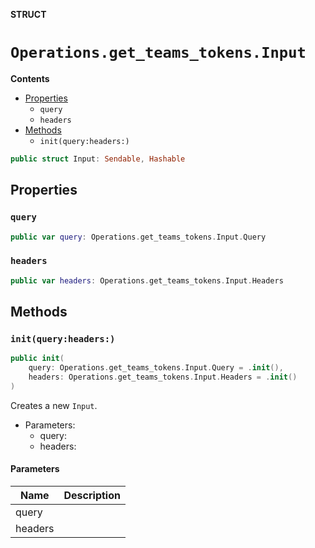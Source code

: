 **STRUCT**

# `Operations.get_teams_tokens.Input`

**Contents**

- [Properties](#properties)
  - `query`
  - `headers`
- [Methods](#methods)
  - `init(query:headers:)`

```swift
public struct Input: Sendable, Hashable
```

## Properties
### `query`

```swift
public var query: Operations.get_teams_tokens.Input.Query
```

### `headers`

```swift
public var headers: Operations.get_teams_tokens.Input.Headers
```

## Methods
### `init(query:headers:)`

```swift
public init(
    query: Operations.get_teams_tokens.Input.Query = .init(),
    headers: Operations.get_teams_tokens.Input.Headers = .init()
)
```

Creates a new `Input`.

- Parameters:
  - query:
  - headers:

#### Parameters

| Name | Description |
| ---- | ----------- |
| query |  |
| headers |  |